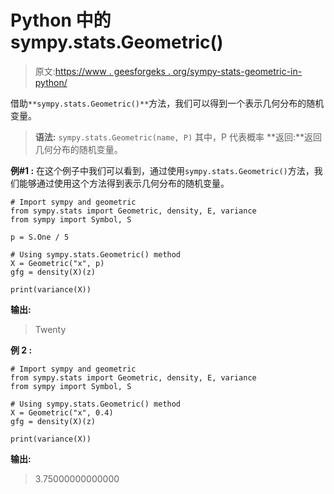 # Python 中的 sympy.stats.Geometric()

> 原文:[https://www . geesforgeks . org/sympy-stats-geometric-in-python/](https://www.geeksforgeeks.org/sympy-stats-geometric-in-python/)

借助`**sympy.stats.Geometric()**`方法，我们可以得到一个表示几何分布的随机变量。

> **语法:** `sympy.stats.Geometric(name, P)`
> 其中，P 代表概率
> **返回:**返回几何分布的随机变量。

**例#1 :**
在这个例子中我们可以看到，通过使用`sympy.stats.Geometric()`方法，我们能够通过使用这个方法得到表示几何分布的随机变量。

```
# Import sympy and geometric
from sympy.stats import Geometric, density, E, variance
from sympy import Symbol, S

p = S.One / 5

# Using sympy.stats.Geometric() method
X = Geometric("x", p)
gfg = density(X)(z)

print(variance(X))
```

**输出:**

> Twenty

**例 2 :**

```
# Import sympy and geometric
from sympy.stats import Geometric, density, E, variance
from sympy import Symbol, S

# Using sympy.stats.Geometric() method
X = Geometric("x", 0.4)
gfg = density(X)(z)

print(variance(X))
```

**输出:**

> 3.75000000000000